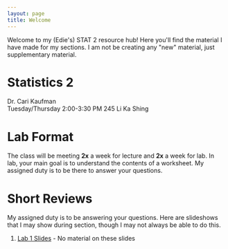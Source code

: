 ```yaml
---
layout: page
title: Welcome
---
```


Welcome to my (Edie's) STAT 2 resource hub! Here you'll find the material I have made for my sections. I am not be creating any "new" material, just supplementary material.

# Statistics 2
Dr. Cari Kaufman  
Tuesday/Thursday  2:00-3:30 PM
245 Li Ka Shing

# Lab Format
The class will be meeting **2x** a week for lecture and **2x** a week for lab. In lab, your main goal is to understand the contents of a worksheet. My assigned duty is to be there to answer your questions.

# Short Reviews
My assigned duty is to be answering your questions. Here are slideshows that I may show during section, though I may not always be able to do this.

<ol>
  <li><a href='slides/lab-1.pdf'>Lab 1 Slides</a> - No material on these slides</li>
</ol>
